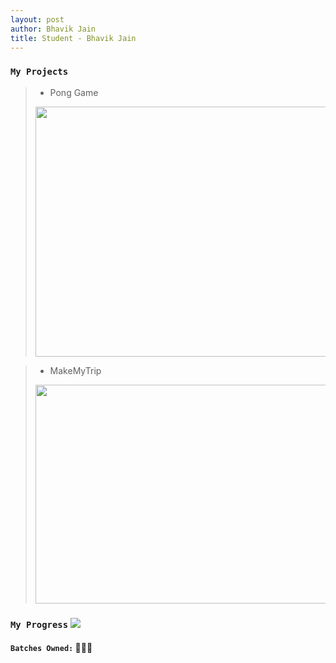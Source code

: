 ```yaml
---
layout: post
author: Bhavik Jain
title: Student - Bhavik Jain
---
```


### `My Projects`

> * Pong Game
> <img src="https://github.com/rodincode/projects/blob/master/assets/pong.gif" width="500" height="400" />

> * MakeMyTrip
> <img src="https://github.com/rodincode/projects/blob/master/assets/mmt.gif" width="800" height="350" />

### `My Progress`  ![](https://progress-bar.dev/53)
#### `Batches Owned:` 🌟🧠⚓
